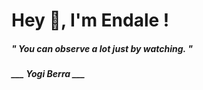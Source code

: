 <h1 title="head"> Hey 👋, I'm Endale !</h1>

**<h5><i>" You can observe a lot just by watching. "</i></h5>**

*<b>___ Yogi Berra ___</b>*
